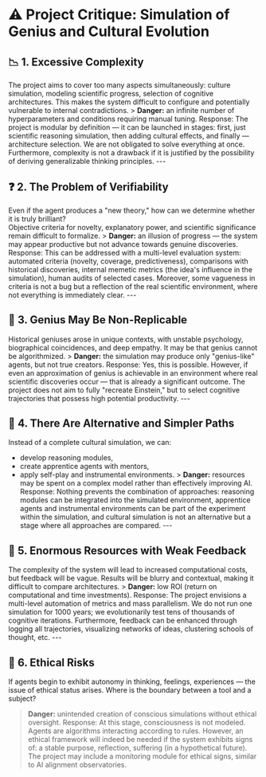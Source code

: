 # ⚠️ Project Critique: Simulation of Genius and Cultural Evolution

## 📉 1. Excessive Complexity

The project aims to cover too many aspects simultaneously: culture simulation, modeling scientific progress, selection of cognitive architectures. This makes the system difficult to configure and potentially vulnerable to internal contradictions. > **Danger:** an infinite number of hyperparameters and conditions requiring manual tuning. Response: The project is modular by definition — it can be launched in stages: first, just scientific reasoning simulation, then adding cultural effects, and finally — architecture selection. We are not obligated to solve everything at once. Furthermore, complexity is not a drawback if it is justified by the possibility of deriving generalizable thinking principles. ---

## ❓ 2. The Problem of Verifiability

Even if the agent produces a "new theory," how can we determine whether it is truly brilliant?  
Objective criteria for novelty, explanatory power, and scientific significance remain difficult to formalize. > **Danger:** an illusion of progress — the system may appear productive but not advance towards genuine discoveries. Response: This can be addressed with a multi-level evaluation system: automated criteria (novelty, coverage, predictiveness), comparisons with historical discoveries, internal memetic metrics (the idea's influence in the simulation), human audits of selected cases. Moreover, some vagueness in criteria is not a bug but a reflection of the real scientific environment, where not everything is immediately clear. ---

## 🧬 3. Genius May Be Non-Replicable

Historical geniuses arose in unique contexts, with unstable psychology, biographical coincidences, and deep empathy. It may be that genius cannot be algorithmized. > **Danger:** the simulation may produce only "genius-like" agents, but not true creators. Response: Yes, this is possible. However, if even an approximation of genius is achievable in an environment where real scientific discoveries occur — that is already a significant outcome. The project does not aim to fully "recreate Einstein," but to select cognitive trajectories that possess high potential productivity. ---

## 🔀 4. There Are Alternative and Simpler Paths

Instead of a complete cultural simulation, we can: 
- develop reasoning modules, 
- create apprentice agents with mentors, 
- apply self-play and instrumental environments. > **Danger:** resources may be spent on a complex model rather than effectively improving AI. Response: Nothing prevents the combination of approaches: reasoning modules can be integrated into the simulated environment, apprentice agents and instrumental environments can be part of the experiment within the simulation, and cultural simulation is not an alternative but a stage where all approaches are compared. ---

## 🔋 5. Enormous Resources with Weak Feedback

The complexity of the system will lead to increased computational costs, but feedback will be vague. Results will be blurry and contextual, making it difficult to compare architectures. > **Danger:** low ROI (return on computational and time investments). Response: The project envisions a multi-level automation of metrics and mass parallelism. We do not run one simulation for 1000 years; we evolutionarily test tens of thousands of cognitive iterations. Furthermore, feedback can be enhanced through logging all trajectories, visualizing networks of ideas, clustering schools of thought, etc. ---

## 🧠 6. Ethical Risks

If agents begin to exhibit autonomy in thinking, feelings, experiences — the issue of ethical status arises. Where is the boundary between a tool and a subject? 

> **Danger:** unintended creation of conscious simulations without ethical oversight. Response: At this stage, consciousness is not modeled. Agents are algorithms interacting according to rules. However, an ethical framework will indeed be needed if the system exhibits signs of: a stable purpose, reflection, suffering (in a hypothetical future). The project may include a monitoring module for ethical signs, similar to AI alignment observatories.

